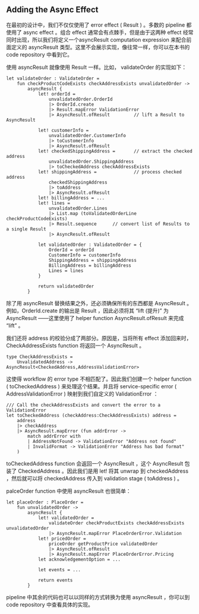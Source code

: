 ## Adding the Async Effect

在最初的设计中，我们不仅仅使用了 error effect ( Result ) 。多数的 pipeline 都使用了 async effect 。组合 effect 通常会有点棘手，但是由于这两种 effect 经常同时出现，所以我们将定义一个asyncResult computation expression 来配合前面定义的 asyncResult 类型。这里不会展示实现，像往常一样，你可以在本书的 code repository 中看到它。

使用 asyncResult 就像使用 Result 一样。比如， validateOrder 的实现如下：
```
let validateOrder : ValidateOrder =
    fun checkProductCodeExists checkAddressExists unvalidatedOrder ->
        asyncResult {
            let! orderId =
                unvalidatedOrder.OrderId
                |> OrderId.create
                |> Result.mapError ValidationError
                |> AsyncResult.ofResult         // lift a Result to AsyncResult

            let! customerInfo =
                unvalidatedOrder.CustomerInfo
                |> toCustomerInfo
                |> AsyncResult.ofResult
            let! checkedShippingAddress =       // extract the checked address
                unvalidatedOrder.ShippingAddress
                |> toCheckedAddress checkAddressExists
            let! shippingAddress =              // process checked address
                checkedShippingAddress
                |> toAddress
                |> AsyncResult.ofResult
            let! billingAddress = ...
            let! lines =
                unvalidatedOrder.Lines
                |> List.map (toValidatedOrderLine checkProductCodeExists)
                |> Result.sequence      // convert list of Results to a single Result
                |> AsyncResult.ofResult

            let validatedOrder : ValidatedOrder = {
                OrderId = orderId
                CustomerInfo = customerInfo
                ShippingAddress = shippingAddress
                BillingAddress = billingAddress
                Lines = lines
            }

            return validatedOrder
        }
```

除了用 asyncResult 替换结果之外，还必须确保所有的东西都是 AsyncResult 。例如，OrderId.create 的输出是 Result ，因此必须将其 “lift (提升)” 为 AsyncResult ——这里使用了 helper function AsyncResult.ofResult 来完成 “lift” 。

我们还将 address 的校验分成了两部分。原因是，当将所有 effect 添加回来时，CheckAddressExists function 将返回一个 AsyncResult 。
```
type CheckAddressExists =
    UnvalidatedAddress -> AsyncResult<CheckedAddress,AddressValidationError>
```
这使得 workflow 的 error type 不相匹配了。因此我们创建一个 helper function ( toCheckedAddress ) 来处理这个结果。并且将 service-specific error ( AddressValidationError ) 映射到我们自定义的 ValidationError ：
```
/// Call the checkAddressExists and convert the error to a ValidationError
let toCheckedAddress (checkAddress:CheckAddressExists) address =
    address
    |> checkAddress
    |> AsyncResult.mapError (fun addrError ->
        match addrError with
        | AddressNotFound -> ValidationError "Address not found"
        | InvalidFormat -> ValidationError "Address has bad format"
    )
```
toCheckedAddress function 会返回一个 AsyncResult ，这个 AsyncResult 包装了 CheckedAddress 。因此我们是用 let! 将其 unwrap 到 checkedAddress ，然后就可以将 checkedAddress 传入到 validation stage ( toAddress ) 。

palceOrder function 中使用 asyncResult 也很简单：
```
let placeOrder : PlaceOrder =
    fun unvalidatedOrder ->
        asyncResult {
            let! validatedOrder =
                validateOrder checkProductExists checkAddressExists unvalidatedOrder
                |> AsyncResult.mapError PlaceOrderError.Validation
            let! pricedOrder =
                priceOrder getProductPrice validatedOrder
                |> AsyncResult.ofResult
                |> AsyncResult.mapError PlaceOrderError.Pricing
            let acknowledgementOption = ...

            let events = ...
            
            return events
        }
```
pipeline 中其余的代码也可以以同样的方式转换为使用 asyncResult ，你可以到 code repository 中查看具体的实现。